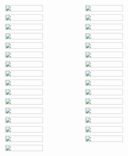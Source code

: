 ## 



<div style="display: flex; flex-wrap: wrap; gap: 10px;">
  <img src="https://github.com/user-attachments/assets/5242191f-3df4-41b8-b685-671851f68159" width="49%">
  <img src="https://github.com/user-attachments/assets/ccaec15d-6a09-4de6-a1c8-b045b6b584ef" width="49%">
  <img src="https://github.com/user-attachments/assets/b6f42677-e714-4457-9118-c9f4838d0bf1" width="49%">
  <img src="https://github.com/user-attachments/assets/dbe70f29-1795-4c30-9ff4-b10bd80295c8" width="49%">
  <img src="https://github.com/user-attachments/assets/76f39935-0b8d-412b-9956-f248b75a337d" width="49%">
  <img src="https://github.com/user-attachments/assets/5625f64a-48d4-4aaf-b1c9-fa3d15b471bf" width="49%">
  <img src="https://github.com/user-attachments/assets/9034d560-ae9b-43b6-abfc-975172c04e14" width="49%">
  <img src="https://github.com/user-attachments/assets/6eb8cf9d-51c4-4fa1-813c-862bbae3196d" width="49%">
  <img src="https://github.com/user-attachments/assets/b7bfd1a7-de24-4577-92cf-12e6543c76c4" width="49%">
  <img src="https://github.com/user-attachments/assets/5910b05d-e812-4979-8a6f-c60038e4cb15" width="49%">
  <img src="https://github.com/user-attachments/assets/d8101b5c-e1e4-4e0e-9190-c1ab160ef9b2" width="49%">
  <img src="https://github.com/user-attachments/assets/773d0f1f-f09d-490d-8f57-f02bf8c32c80" width="49%">
  <img src="https://github.com/user-attachments/assets/8b5a005d-061a-4717-a7d2-0845c1ff38cb" width="49%">
  <img src="https://github.com/user-attachments/assets/6c317781-df75-4d60-84b1-e9c4f32bf67f" width="49%">
  <img src="https://github.com/user-attachments/assets/f2bb9ec5-b146-4a0f-ad5c-a8f3e3f4065b" width="49%">
  <img src="https://github.com/user-attachments/assets/5d4ff13f-b38f-4161-9d51-43fe2c8fa9f2" width="49%">
  <img src="https://github.com/user-attachments/assets/2ef72856-df06-4ca7-af35-7971c529b00b" width="49%">
  <img src="https://github.com/user-attachments/assets/5b47d9c4-99fb-44ab-aa2f-804be0e83b38" width="49%">
  <img src="https://github.com/user-attachments/assets/6b22b912-858a-4f25-aaac-748a2e9ed283" width="49%">
  <img src="https://github.com/user-attachments/assets/cb704784-5468-442f-8475-a26d42c6434c" width="49%">
  <img src="https://github.com/user-attachments/assets/260e95c7-ceba-42ca-9cf8-d2efed112e45" width="49%">
  <img src="https://github.com/user-attachments/assets/c2e35f83-bc92-4787-a447-5e1e6f920c11" width="49%">
  <img src="https://github.com/user-attachments/assets/01ea437b-28ad-4008-95ca-e74100c2328c" width="49%">
  <img src="https://github.com/user-attachments/assets/4ec7bb54-1a80-44c7-963e-717ceb8a5083" width="49%">
  <img src="https://github.com/user-attachments/assets/565971f8-2d45-401d-b94d-a4416c8b2682" width="49%">
  <img src="https://github.com/user-attachments/assets/cc1ec28c-19a0-4a3c-b686-223f425a077e" width="49%">
  <img src="https://github.com/user-attachments/assets/ff576f6a-1115-443b-8886-23761152d8b4" width="49%">
  <img src="https://github.com/user-attachments/assets/474f9a97-5b99-4427-9d27-90788f14488d" width="49%">
  <img src="https://github.com/user-attachments/assets/77a637fc-3036-4e9f-b4fe-18b9ed7459cb" width="49%">
  <img src="https://github.com/user-attachments/assets/8a406cb2-715b-4eba-b9e6-fece39800319" width="49%">
  <img src="https://github.com/user-attachments/assets/000fece7-9d88-4eb5-a4aa-c590e34f2ff1" width="49%">
</div>
